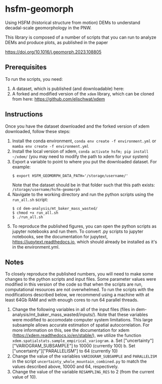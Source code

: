 # hsfm-geomorph
Using HSFM (historical structure from motion) DEMs to understand decadal-scale geomorphology in the PNW.

This library is composed of a number of scripts that you can run to analyze DEMs and produce plots, as published in the paper

https://doi.org/10.1016/j.geomorph.2023.108805

## Prerequisites
To run the scripts, you need:
1. A dataset, which is published (and downloadable) here: 
2. A forked and modified version of the `xdem` library, which can be cloned from here: https://github.com/elischwat/xdem

## Instructions
Once you have the dataset downloaded and the forked version of xdem downloaded, follow these steps:

1. Install the conda environment, `conda env create -f environment.yml` or `mamba env create -f environment.yml`
2. Install the local version of xdem, `conda activate hsfm; pip install ~/xdem/` (you may need to modify the path to xdem for your system)
3. Export a variable to point to where you put the downloaded dataset. For example:
    ```
    $ export HSFM_GEOMORPH_DATA_PATH='/storage/username/'
    ```
    Note that the dataset should be in that folder such that this path exists: `/storage/username/hsfm-geomorph`
5. Navigate to the working directory and run the python scripts using the `run_all.sh` script:
    ```
    $ cd dem-analysis/mt_baker_mass_wasted/
    $ chmod +x run_all.sh
    $ ./run_all.sh
    ```
6. To reproduce the published figures, you can open the python scripts as jupyter notebooks and run them. To convert .py scripts to jupyter notebooks, see the documentation for jupytext, https://jupytext.readthedocs.io, which should already be installed as it's in the environment.yml.

## Notes
To closely reproduce the published numbers, you will need to make some changes to the python scripts and input files. Some parameter values were modified in this version of the code so that when the scripts are run, computational resources are not overwhelmed. To run the scripts with the modifications described below, we recommend using a machine with at least 64Gb RAM and with enough cores to run 64 parallel threads.
1. Change the following variables in all of the input files (files in dem-analysis/mt_baker_mass_wasted/inputs/). Note that these variables were modified to accomodate computer system limitations. This large subsample allows accurate estimation of spatial autocorrelation. For more information on this, see the documentation for xdem (https://xdem.readthedocs.io/en/stable/), we utilize the function `xdem.spatialstats.sample_empirical_variogram`. 
    a. Set ["uncertainty"]["VARIOGRAM_SUBSAMPLE"] to 10000 (currently 100)
    b. Set ["uncertainty"]["PARALLELISM"] to 64 (currently 10)
2. Change the value of the variables `VARIOGRAM_SUBSAMPLE` and `PARALLELISM` in the script `uncertainty_whole_mountain_combined.py` to match the values described above, 10000 and 64, respectively.
3. Change the value of the variable `RESAMPLING_RES` to 2 (from the current value of 10).